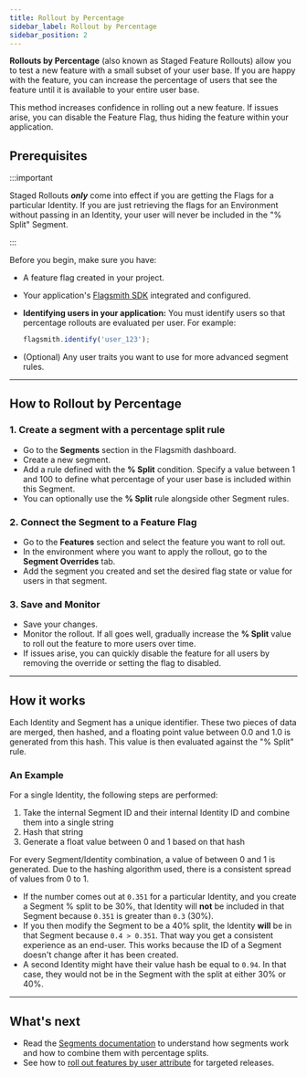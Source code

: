 ```yaml
---
title: Rollout by Percentage
sidebar_label: Rollout by Percentage
sidebar_position: 2
---
```


**Rollouts by Percentage** (also known as Staged Feature Rollouts) allow you to test a new feature with a small subset of your user base. If you are happy with the feature, you can increase the percentage of users that see the feature until it is available to your entire user base.

This method increases confidence in rolling out a new feature. If issues arise, you can disable the Feature Flag, thus hiding the feature within your application.

## Prerequisites

:::important

Staged Rollouts **_only_** come into effect if you are getting the Flags for a particular Identity. If you are just retrieving the flags for an Environment without passing in an Identity, your user will never be included in the "% Split" Segment.

:::

Before you begin, make sure you have:

- A feature flag created in your project.
- Your application's [Flagsmith SDK](../../clients/index.md) integrated and configured.
- **Identifying users in your application:** You must identify users so that percentage rollouts are evaluated per user. For example:

  ```javascript
  flagsmith.identify('user_123');
  ```

- (Optional) Any user traits you want to use for more advanced segment rules.

---

## How to Rollout by Percentage

### 1. Create a segment with a percentage split rule

- Go to the **Segments** section in the Flagsmith dashboard.
- Create a new segment.
- Add a rule defined with the **% Split** condition. Specify a value between 1 and 100 to define what percentage of your user base is included within this Segment.
- You can optionally use the **% Split** rule alongside other Segment rules.

### 2. Connect the Segment to a Feature Flag

- Go to the **Features** section and select the feature you want to roll out.
- In the environment where you want to apply the rollout, go to the **Segment Overrides** tab.
- Add the segment you created and set the desired flag state or value for users in that segment.

### 3. Save and Monitor

- Save your changes.
- Monitor the rollout. If all goes well, gradually increase the **% Split** value to roll out the feature to more users over time.
- If issues arise, you can quickly disable the feature for all users by removing the override or setting the flag to disabled.

---

## How it works

Each Identity and Segment has a unique identifier. These two pieces of data are merged, then hashed, and a floating point value between 0.0 and 1.0 is generated from this hash. This value is then evaluated against the "% Split" rule.

### An Example

For a single Identity, the following steps are performed:

1. Take the internal Segment ID and their internal Identity ID and combine them into a single string
2. Hash that string
3. Generate a float value between 0 and 1 based on that hash

For every Segment/Identity combination, a value of between 0 and 1 is generated. Due to the hashing algorithm used, there is a consistent spread of values from 0 to 1.

- If the number comes out at `0.351` for a particular Identity, and you create a Segment % split to be 30%, that Identity will **not** be included in that Segment because `0.351` is greater than `0.3` (30%).
- If you then modify the Segment to be a 40% split, the Identity **will** be in that Segment because `0.4 > 0.351`. That way you get a consistent experience as an end-user. This works because the ID of a Segment doesn't change after it has been created.
- A second Identity might have their value hash be equal to `0.94`. In that case, they would not be in the Segment with the split at either 30% or 40%.

---

## What's next

- Read the [Segments documentation](../../basic-features/segments.md) to understand how segments work and how to combine them with percentage splits.
- See how to [roll out features by user attribute](./rollout-by-attribute.md) for targeted releases.

